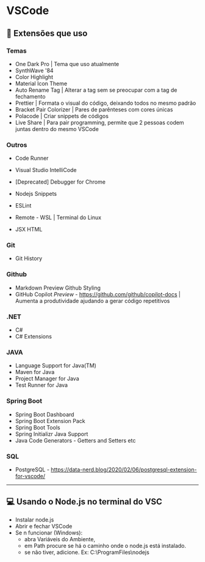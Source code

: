 # VSCode

## 🧮 Extensões que uso

### Temas <br>

- One Dark Pro | Tema que uso atualmente
- SynthWave '84
- Color Highlight
- Material Icon Theme
- Auto Rename Tag | Alterar a tag sem se preocupar com a tag de fechamento
- Prettier | Formata o visual do código, deixando todos no mesmo padrão
- Bracket Pair Colorizer | Pares de parênteses com cores únicas
- Polacode | Criar snippets de códigos 
- Live Share | Para pair programming, permite que 2 pessoas codem juntas dentro do mesmo VSCode

### Outros <br>

- Code Runner
- Visual Studio IntelliCode
- [Deprecated] Debugger for Chrome

- Nodejs Snippets
- ESLint
- Remote - WSL | Terminal do Linux
- JSX HTML <tags/>

### Git
- Git History

### Github
- Markdown Preview Github Styling
- GitHub Copilot *Preview* - https://github.com/github/copilot-docs | Aumenta a produtividade ajudando a gerar código repetitivos

### .NET
- C#
- C# Extensions

### JAVA
- Language Support for Java(TM)
- Maven for Java
- Project Manager for Java
- Test Runner for Java

### Spring Boot
- Spring Boot Dashboard
- Spring Boot Extension Pack
- Spring Boot Tools
- Spring Initializr Java Support
- Java Code Generators - Getters and Setters etc

### SQL
- PostgreSQL - https://data-nerd.blog/2020/02/06/postgresql-extension-for-vscode/

---
## 💻 Usando o Node.js no terminal do VSC

- Instalar node.js
- Abrir e fechar VSCode
- Se n funcionar (Windows):
  - abra Variáveis do Ambiente, 
  - em Path procure se há o caminho onde o node.js está instalado. 
  - se não tiver, adicione. Ex: C:\ProgramFiles\nodejs  


